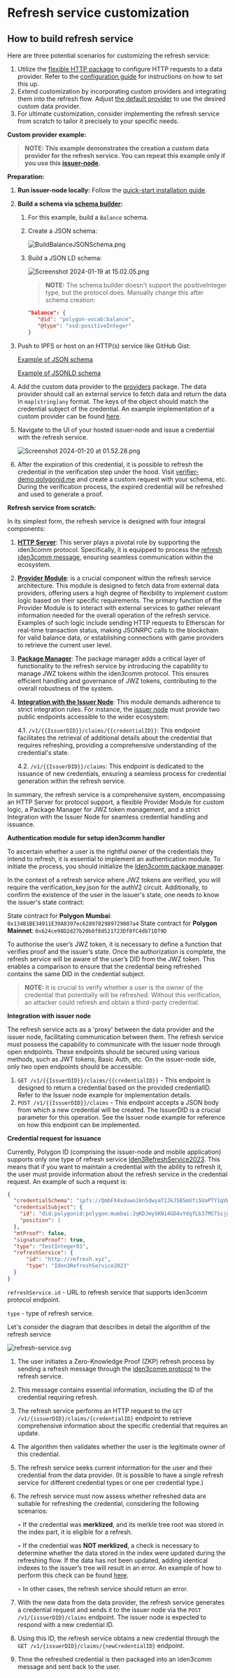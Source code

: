 # Refresh service customization

## How to build refresh service

Here are three potential scenarios for customizing the refresh service:

1. Utilize the [flexible HTTP package](https://github.com/0xPolygonID/refresh-service/blob/main/providers/flexiblehttp/http.go) to configure HTTP requests to a data provider. Refer to the [configuration guide](https://github.com/0xPolygonID/refresh-service/blob/main/README.md) for instructions on how to set this up.
2. Extend customization by incorporating custom providers and integrating them into the refresh flow. Adjust [the default provider](https://github.com/0xPolygonID/refresh-service/blob/main/service/refresh.go#L82-L92) to use the desired custom data provider.
3. For ultimate customization, consider implementing the refresh service from scratch to tailor it precisely to your specific needs.

**Custom provider example:**

> **NOTE: This example demonstrates the creation a custom data provider for the refresh service. You can repeat this example only if you use this [issuer-node](https://github.com/0xPolygonID/issuer-node/).**
> 

**Preparation:**

1. **Run issuer-node locally:** Follow the [quick-start installation guide](https://github.com/0xPolygonID/issuer-node/#quick-start-installation).
2. **Build a schema via [schema builder](https://schema-builder.polygonid.me/builder):**
    1. For this example, build a `Balance` schema.
    2. Create a JSON schema:
        
        ![BuildBalanceJSONSchema.png](assets/build-balance-JSON-schema.png)
        
    3. Build a JSON LD schema:
        
        ![Screenshot 2024-01-19 at 15.02.05.png](assets/build-balance-JSON-LD-schema.png)
        
        > **NOTE:** The schema builder doesn't support the positiveInteger type, but the protocol does. Manually change this after schema creation:
        > 
        
        ```json
        "balance": {
           "@id": "polygon-vocab:balance",
           "@type": "xsd:positiveInteger"
        }
        ```
        
3. Push to IPFS or host on an HTTP(s) service like GitHub Gist:

    [Example of JSON schema](https://gist.github.com/ilya-korotya/ac6301168991e798a8f316944a3f2f58)
    
    [Example of JSONLD schema](https://gist.github.com/ilya-korotya/1549ee89a053bc42a98e53392dafc6f6)
4. Add the custom data provider to the [providers](https://github.com/0xPolygonID/refresh-service/tree/main/providers) package. The data provider should call an external service to fetch data and return the data in `map[string]any` format. The keys of the object should match the credential subject of the credential. An example implementation of a custom provider can be found [here](https://github.com/0xPolygonID/refresh-service/pull/5).
5. Navigate to the UI of your hosted issuer-node and issue a credential with the refresh service.
    
    ![Screenshot 2024-01-20 at 01.52.28.png](assets/create-credential-with-refresh-service.png)
    
6. After the expiration of this credential, it is possible to refresh the credential in the verification step under the hood. Visit [verifier-demo.polygonid.me](https://verifier-demo.polygonid.me/) and create a custom request with your schema, etc. During the verification process, the expired credential will be refreshed and used to generate a proof.

**Refresh service from scratch:**

In its simplest form, the refresh service is designed with four integral components:

1. **[HTTP Server](https://github.com/0xPolygonID/refresh-service/tree/main/server)**: This server plays a pivotal role by supporting the iden3comm protocol. Specifically, it is equipped to process the [refresh iden3comm message](https://iden3-communication.io/credentials/1.0/refresh/), ensuring seamless communication within the ecosystem.
2. **[Provider Module](https://github.com/0xPolygonID/refresh-service/tree/main/providers)**: is a crucial component within the refresh service architecture. This module is designed to fetch data from external data providers, offering users a high degree of flexibility to implement custom logic based on their specific requirements. The primary function of the Provider Module is to interact with external services to gather relevant information needed for the overall operation of the refresh service. Examples of such logic include sending HTTP requests to Etherscan for real-time transaction status, making JSONRPC calls to the blockchain for valid balance data, or establishing connections with game providers to retrieve the current user level.
3. **[Package Manager](https://github.com/0xPolygonID/refresh-service/blob/main/packagemanager/packagemanager.go)**: The package manager adds a critical layer of functionality to the refresh service by introducing the capability to manage JWZ tokens within the iden3comm protocol. This ensures efficient handling and governance of JWZ tokens, contributing to the overall robustness of the system.
4. **[Integration with the Issuer Node](https://github.com/0xPolygonID/refresh-service/blob/main/service/issuer.go)**: This module demands adherence to strict integration rules. For instance, the [issuer node](https://github.com/0xPolygonID/issuer-node/) must provide two public endpoints accessible to the wider ecosystem:

    4.1. `/v1/{{IssuerDID}}/claims/{{credentialID}}`: This endpoint facilitates the retrieval of additional details about the credential that requires refreshing, providing a comprehensive understanding of the credential's state.
    
    4.2. `/v1/{{IssuerDID}}/claims`: This endpoint is dedicated to the issuance of new credentials, ensuring a seamless process for credential generation within the refresh service.

In summary, the refresh service is a comprehensive system, encompassing an HTTP Server for protocol support, a flexible Provider Module for custom logic, a Package Manager for JWZ token management, and a strict Integration with the Issuer Node for seamless credential handling and issuance.

**Authentication module for setup iden3comm handler** 

To ascertain whether a user is the rightful owner of the credentials they intend to refresh, it is essential to implement an authentication module. To initiate the process, you should initialize the [Iden3comm package manager](https://github.com/0xPolygonID/refresh-service/blob/main/packagemanager/packagemanager.go).

In the context of a refresh service where JWZ tokens are verified, you will require the verification_key.json for the authV2 circuit. Additionally, to confirm the existence of the user in the issuer's state, one needs to know the issuer's state contract:

State contract for **Polygon** **Mumbai**: `0x134B1BE34911E39A8397ec6289782989729807a4`
State contract for **Polygon** **Mainnet**: `0x624ce98D2d27b20b8f8d521723Df8fC4db71D79D`

To authorise the user’s JWZ token, it is necessary to define a function that verifies proof and the issuer’s state. Once the authorization is complete, the refresh service will be aware of the user’s DID from the JWZ token. This enables a comparison to ensure that the credential being refreshed contains the same DID in the credential subject.

> **NOTE:** It is crucial to verify whether a user is the owner of the credential that potentially will be refreshed. Without this verification, an attacker could refresh and obtain a third-party credential.
> 

**********************************************************Integration with issuer node**********************************************************

The refresh service acts as a 'proxy' between the data provider and the issuer node, facilitating communication between them. The refresh service must possess the capability to communicate with the issuer node through open endpoints. These endpoints should be secured using various methods, such as JWT tokens, Basic Auth, etc. On the issuer-node side, only two open endpoints should be accessible:

1. `GET /v1/{{IssuerDID}}/claims/{{credentialID}}` - This endpoint is designed to return a credential based on the provided credentialID. Refer to the Issuer node example for implementation details.
2. `POST /v1/{{IssuerDID}}/claims` - This endpoint accepts a JSON body from which a new credential will be created. The IssuerDID is a crucial parameter for this operation. See the Issuer node example for reference on how this endpoint can be implemented.

**Credential request for issuance**

Currently, Polygon ID (comprising the issuer-node and mobile application) supports only one type of refresh service [Iden3RefreshService2023](https://github.com/iden3/claim-schema-vocab/blob/530409dcabb7e554a26351df3ecc4cb3417ee472/core/jsonld/iden3proofs.jsonld#L284). This means that if you want to maintain a credential with the ability to refresh it, the user must provide information about the refresh service in the credential request. An example of such a request is:

```json
{
  "credentialSchema": "ipfs://QmbFX4xduwo1kn5dwyaT2JkJ5BSmUfi5UaPTY1qVW7k6tc",
  "credentialSubject": {
    "id": "did:polygonid:polygon:mumbai:2qKDJmySKNi4GD4vYdqfLb37MSTSijg77NoRZaKfDX",
    "position": 1
  },
  "mtProof": false,
  "signatureProof": true,
  "type": "TestInteger01",
  "refreshService": {
      "id": "http://refresh.xyz",
      "type": "Iden3RefreshService2023"
  }
}
```

`refreshService.id` - URL to refresh service that supports iden3comm protocol endpoint.

`type` - type of refresh service.

Let's consider the diagram that describes in detail the algorithm of the refresh service

![refresh-service.svg](assets/refresh-service.svg)

1. The user initiates a Zero-Knowledge Proof (ZKP) refresh process by sending a refresh message through the [iden3comm protocol](https://iden3-communication.io/credentials/1.0/refresh/) to the refresh service.
2. This message contains essential information, including the ID of the credential requiring refresh.
3. The refresh service performs an HTTP request to the `GET /v1/{issuerDID}/claims/{credentialID}` endpoint to retrieve comprehensive information about the specific credential that requires an update.
4. The algorithm then validates whether the user is the legitimate owner of this credential.
5. The refresh service seeks current information for the user and their credential from the data provider. (It is possible to have a single refresh service for different credential types or one per credential type.)
6.  The refresh service must now assess whether refreshed data are suitable for refreshing the credential, considering the following scenarios:
    
    ◦ If the credential was **merklized**, and its merkle tree root was stored in the index part, it is eligible for a refresh.
    
    ◦ If the credential was **NOT merklized**, a check is necessary to determine whether the data stored in the index were updated during the refreshing flow. If the data has not been updated, adding identical indexes to the issuer’s tree will result in an error. An example of how to perform this check can be found [here](https://github.com/0xPolygonID/refresh-service/blob/e9c310fc3808e1f58ce108523b4fd07dd67800ed/service/refresh.go#L175).
    
    ◦ In other cases, the refresh service should return an error.
7. With the new data from the data provider, the refresh service generates a credential request and sends it to the issuer node via the `POST /v1/{issuerDID}/claims` endpoint. The issuer node is expected to respond with a new credential ID.
8. Using this ID, the refresh service obtains a new credential through the `GET /v1/{issuerDID}/claims/{newCredentialID}` endpoint. 
9. Thne the refreshed credential is then packaged into an iden3comm message and sent back to the user.
